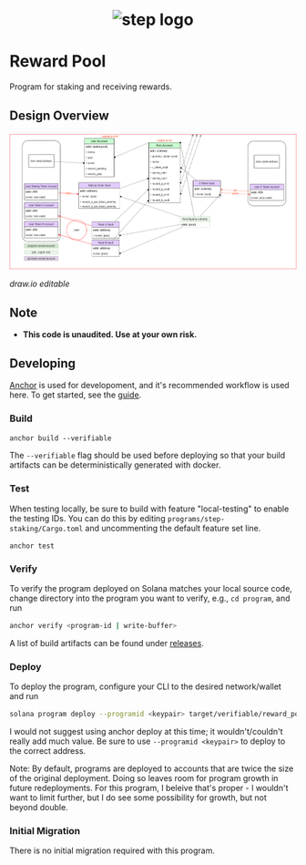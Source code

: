 <h1 align="center">
  <br>
   <img width="400" src="https://github.com/step-finance/reward-pool/blob/main/logo.svg?raw=true" alt="step logo"/>
  <br>
</h1>

# Reward Pool

Program for staking and receiving rewards. 

## Design Overview

![reward pool account overview](https://github.com/step-finance/reward-pool/blob/main/account-design.png)

*draw.io editable*

## Note

- **This code is unaudited. Use at your own risk.**

## Developing

[Anchor](https://github.com/project-serum/anchor) is used for developoment, and it's
recommended workflow is used here. To get started, see the [guide](https://project-serum.github.io/anchor/getting-started/introduction.html).

### Build

```
anchor build --verifiable
```

The `--verifiable` flag should be used before deploying so that your build artifacts
can be deterministically generated with docker.

### Test

When testing locally, be sure to build with feature "local-testing" to enable the testing IDs.  You can do this by editing `programs/step-staking/Cargo.toml` and uncommenting the default feature set line.

```
anchor test
```

### Verify

To verify the program deployed on Solana matches your local source code, change directory
into the program you want to verify, e.g., `cd program`, and run

```bash
anchor verify <program-id | write-buffer>
```

A list of build artifacts can be found under [releases](https://github.com/step-finance/reward-pool/releases).

### Deploy

To deploy the program, configure your CLI to the desired network/wallet and run 

```bash
solana program deploy --programid <keypair> target/verifiable/reward_pool.so
```

I would not suggest using anchor deploy at this time; it wouldn't/couldn't really add much value.  Be sure to use `--programid <keypair>` to deploy to the correct address.

Note: By default, programs are deployed to accounts that are twice the size of the original deployment. Doing so leaves room for program growth in future redeployments. For this program, I beleive that's proper - I wouldn't want to limit  further, but I do see some possibility for growth, but not beyond double.

### Initial Migration

There is no initial migration required with this program.
